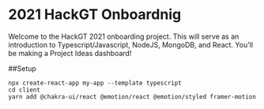 # 2021 HackGT Onboardnig

Welcome to the HackGT 2021 onboarding project. This will serve as an introduction to Typescript/Javascript, NodeJS, MongoDB, and React. You'll be making a Project Ideas dashboard!

##Setup

```shell
npx create-react-app my-app --template typescript
cd client
yarn add @chakra-ui/react @emotion/react @emotion/styled framer-motion
```
